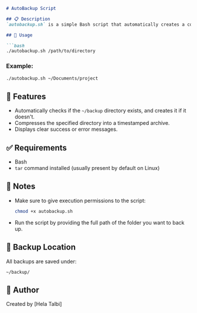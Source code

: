 ```markdown
# AutoBackup Script

## 📋 Description
`autobackup.sh` is a simple Bash script that automatically creates a compressed `.tar.gz` archive of a given directory and stores it in the user's `~/backup` folder. The archive name includes the current date and time to avoid overwriting previous backups.

## 🚀 Usage

```bash
./autobackup.sh /path/to/directory
```

### Example:
```bash
./autobackup.sh ~/Documents/project
```

## 🔧 Features
- Automatically checks if the `~/backup` directory exists, and creates it if it doesn't.
- Compresses the specified directory into a timestamped archive.
- Displays clear success or error messages.

## ✅ Requirements
- Bash
- `tar` command installed (usually present by default on Linux)

## 📝 Notes
- Make sure to give execution permissions to the script:
  ```bash
  chmod +x autobackup.sh
  ```
- Run the script by providing the full path of the folder you want to back up.

## 📂 Backup Location
All backups are saved under:
```
~/backup/
```

## 👤 Author
Created by [Hela Talbi]
```



